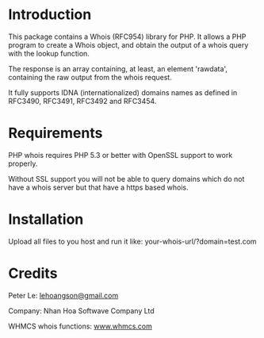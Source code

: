 # Introduction
This package contains a Whois (RFC954) library for PHP. It allows a PHP program to create a Whois object, and obtain the output of a whois query with the lookup function.

The response is an array containing, at least, an element 'rawdata', containing the raw output from the whois request.

It fully supports IDNA (internationalized) domains names as defined in RFC3490, RFC3491, RFC3492 and RFC3454.

# Requirements
PHP whois requires PHP 5.3 or better with OpenSSL support to work properly.

Without SSL support you will not be able to query domains which do not have a whois server but that have a https based whois.

# Installation
Upload all files to you host and run it like: your-whois-url/?domain=test.com

# Credits
Peter Le: lehoangson@gmail.com

Company: Nhan Hoa Softwave Company Ltd

WHMCS whois functions: www.whmcs.com
